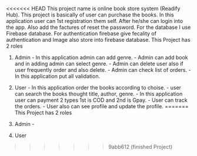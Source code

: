 <<<<<<< HEAD
This project name is online book store system (Readify Hub).
This project is basically of user can purchase the books.
In this application user can 1st registration them self. After he/she can login into the app. Also add the factures of reset the password.
For the database I use Firebase database. For authentication firebase give fecality of authentication and Image also store into firebase database. 
This Project has 2 roles 
  1. Admin
    - In this application admin can add genre.
    - Admin can add book and in adding admin can select genre.
    - Admin can delete user also if user frequently order and also delete.
    - Admin can check list of orders.
    - In this application put all validation.

  2. User
    - In this application order the books according to choise.
    - user can search the books thought title, author, genre.
    - In this application user can payment 2 types 1st is COD and 2nd is Gpay.
    - User can track the orders.
    - User also can see profile and update the profile.
=======
This Project has 2 roles 
  1. Admin
    - 

  2. User
>>>>>>> 9abb612 (finished Project)
